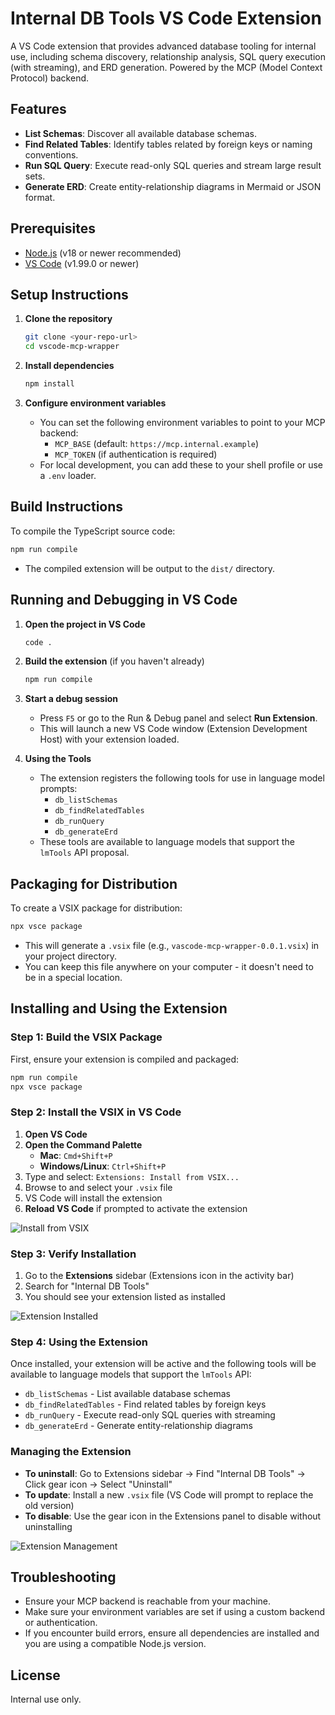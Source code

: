 # Internal DB Tools VS Code Extension

A VS Code extension that provides advanced database tooling for internal use, including schema discovery, relationship analysis, SQL query execution (with streaming), and ERD generation. Powered by the MCP (Model Context Protocol) backend.

## Features
- **List Schemas**: Discover all available database schemas.
- **Find Related Tables**: Identify tables related by foreign keys or naming conventions.
- **Run SQL Query**: Execute read-only SQL queries and stream large result sets.
- **Generate ERD**: Create entity-relationship diagrams in Mermaid or JSON format.

## Prerequisites
- [Node.js](https://nodejs.org/) (v18 or newer recommended)
- [VS Code](https://code.visualstudio.com/) (v1.99.0 or newer)

## Setup Instructions

1. **Clone the repository**
   ```sh
   git clone <your-repo-url>
   cd vscode-mcp-wrapper
   ```

2. **Install dependencies**
   ```sh
   npm install
   ```

3. **Configure environment variables**
   - You can set the following environment variables to point to your MCP backend:
     - `MCP_BASE` (default: `https://mcp.internal.example`)
     - `MCP_TOKEN` (if authentication is required)
   - For local development, you can add these to your shell profile or use a `.env` loader.

## Build Instructions

To compile the TypeScript source code:
```sh
npm run compile
```
- The compiled extension will be output to the `dist/` directory.

## Running and Debugging in VS Code

1. **Open the project in VS Code**
   ```sh
   code .
   ```

2. **Build the extension** (if you haven't already)
   ```sh
   npm run compile
   ```

3. **Start a debug session**
   - Press `F5` or go to the Run & Debug panel and select **Run Extension**.
   - This will launch a new VS Code window (Extension Development Host) with your extension loaded.

4. **Using the Tools**
   - The extension registers the following tools for use in language model prompts:
     - `db_listSchemas`
     - `db_findRelatedTables`
     - `db_runQuery`
     - `db_generateErd`
   - These tools are available to language models that support the `lmTools` API proposal.

## Packaging for Distribution

To create a VSIX package for distribution:
```sh
npx vsce package
```
- This will generate a `.vsix` file (e.g., `vascode-mcp-wrapper-0.0.1.vsix`) in your project directory.
- You can keep this file anywhere on your computer - it doesn't need to be in a special location.

## Installing and Using the Extension

### **Step 1: Build the VSIX Package**
First, ensure your extension is compiled and packaged:
```sh
npm run compile
npx vsce package
```

### **Step 2: Install the VSIX in VS Code**

1. **Open VS Code**
2. **Open the Command Palette** 
   - **Mac**: `Cmd+Shift+P`
   - **Windows/Linux**: `Ctrl+Shift+P`
3. Type and select: `Extensions: Install from VSIX...`
4. Browse to and select your `.vsix` file
5. VS Code will install the extension
6. **Reload VS Code** if prompted to activate the extension

![Install from VSIX](docs/images/install-from-vsix.png)

### **Step 3: Verify Installation**

1. Go to the **Extensions** sidebar (Extensions icon in the activity bar)
2. Search for "Internal DB Tools" 
3. You should see your extension listed as installed

![Extension Installed](docs/images/extension-installed.png)

### **Step 4: Using the Extension**

Once installed, your extension will be active and the following tools will be available to language models that support the `lmTools` API:

- `db_listSchemas` - List available database schemas
- `db_findRelatedTables` - Find related tables by foreign keys
- `db_runQuery` - Execute read-only SQL queries with streaming
- `db_generateErd` - Generate entity-relationship diagrams

### **Managing the Extension**

- **To uninstall**: Go to Extensions sidebar → Find "Internal DB Tools" → Click gear icon → Select "Uninstall"
- **To update**: Install a new `.vsix` file (VS Code will prompt to replace the old version)
- **To disable**: Use the gear icon in the Extensions panel to disable without uninstalling

![Extension Management](docs/images/extension-management.png)

## Troubleshooting
- Ensure your MCP backend is reachable from your machine.
- Make sure your environment variables are set if using a custom backend or authentication.
- If you encounter build errors, ensure all dependencies are installed and you are using a compatible Node.js version.

## License
Internal use only. 